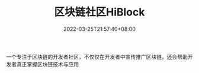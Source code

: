 ﻿---
weight: 
title: "区块链社区HiBlock"
description: "一个专注于区块链的开发者社区，不仅仅在开发者中宣传推广区块链，还会帮助开发者真正掌握区块链技术与应用"
date: 2022-03-25T21:57:40+08:00
lastmod: 2022-03-25T16:45:40+08:00
draft: false
authors: ["Metabd"]
featuredImage: "qukuailianshequhiblock.jpg"
link: ""
tags: ["微信公众号","区块链社区HiBlock"]
categories: ["navigation"]
navigation: ["微信公众号"]
lightgallery: true
toc: true
pinned: false
recommend: false
recommend1: false
---
一个专注于区块链的开发者社区，不仅仅在开发者中宣传推广区块链，还会帮助开发者真正掌握区块链技术与应用
